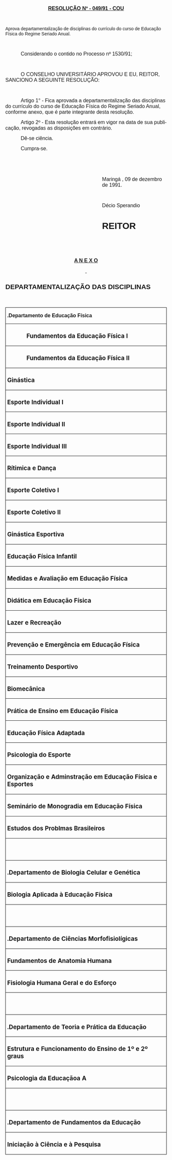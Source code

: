 <body lang=PT-BR style='tab-interval:36.0pt'>

<div class=Section1>

<p class=MsoNormal align=center style='text-align:center'><b><u><span
style='font-size:12.0pt;mso-bidi-font-size:10.0pt;font-family:Arial'>RESOLUÇÃO
Nº - 049/91 - COU</span></u></b><b><span style='font-size:12.0pt;mso-bidi-font-size:
10.0pt;font-family:Arial'><o:p></o:p></span></b></p>

<p class=MsoNormal><span style='font-size:12.0pt;mso-bidi-font-size:10.0pt;
font-family:Arial'><![if !supportEmptyParas]>&nbsp;<![endif]><o:p></o:p></span></p>

<p class=MsoBodyTextIndent><span style='font-family:Arial'>Aprova
departamentalização de disciplinas do currículo do curso de Educação Física do
Regime Seriado Anual. <o:p></o:p></span></p>

<p class=MsoNormal><span style='font-size:12.0pt;mso-bidi-font-size:10.0pt;
font-family:Arial'><![if !supportEmptyParas]>&nbsp;<![endif]><o:p></o:p></span></p>

<p class=MsoNormal style='text-indent:36.0pt'><span style='font-size:12.0pt;
mso-bidi-font-size:10.0pt;font-family:Arial'>Considerando o contido no Processo
nº 1530/91;<o:p></o:p></span></p>

<p class=MsoNormal><span style='font-size:12.0pt;mso-bidi-font-size:10.0pt;
font-family:Arial'><![if !supportEmptyParas]>&nbsp;<![endif]><o:p></o:p></span></p>

<p class=MsoNormal style='text-indent:36.0pt'><span style='font-size:12.0pt;
mso-bidi-font-size:10.0pt;font-family:Arial'>O CONSELHO UNIVERSITÁRIO APROVOU E
EU, REITOR, SANCIONO A SEGUINTE RESOLUÇÃO:<o:p></o:p></span></p>

<p class=MsoNormal><span style='font-size:12.0pt;mso-bidi-font-size:10.0pt;
font-family:Arial'><![if !supportEmptyParas]>&nbsp;<![endif]><o:p></o:p></span></p>

<p class=MsoNormal style='text-indent:36.0pt'><span style='font-size:12.0pt;
mso-bidi-font-size:10.0pt;font-family:Arial'>Artigo 1° - Fica aprovada a
departamentaliza­ção das disciplinas do currículo do curso de Educação Fí­sica
do Regime Seriado Anual, conforme anexo, que é parte integrante desta
resolução.<o:p></o:p></span></p>

<p class=MsoNormal style='text-indent:36.0pt'><span style='font-size:12.0pt;
mso-bidi-font-size:10.0pt;font-family:Arial'>Artigo 2º - Esta resolução entrará
em vigor na data de sua publicação, revogadas as disposições em contrário.<o:p></o:p></span></p>

<p class=MsoNormal style='text-indent:36.0pt'><span style='font-size:12.0pt;
mso-bidi-font-size:10.0pt;font-family:Arial'>Dê-se ciência.<o:p></o:p></span></p>

<p class=MsoNormal style='text-indent:36.0pt'><span style='font-size:12.0pt;
mso-bidi-font-size:10.0pt;font-family:Arial'>Cumpra-se.<o:p></o:p></span></p>

<p class=MsoNormal><span style='font-size:12.0pt;mso-bidi-font-size:10.0pt;
font-family:Arial'><![if !supportEmptyParas]>&nbsp;<![endif]><o:p></o:p></span></p>

<p class=MsoNormal style='margin-left:8.0cm'><span style='font-size:12.0pt;
mso-bidi-font-size:10.0pt;font-family:Arial'><![if !supportEmptyParas]>&nbsp;<![endif]><o:p></o:p></span></p>

<p class=MsoNormal style='margin-left:8.0cm'><span style='font-size:12.0pt;
mso-bidi-font-size:10.0pt;font-family:Arial'>Maringá , 09 de dezembro de 1991.<o:p></o:p></span></p>

<p class=MsoNormal style='margin-left:8.0cm'><span style='font-size:12.0pt;
mso-bidi-font-size:10.0pt;font-family:Arial'><![if !supportEmptyParas]>&nbsp;<![endif]><o:p></o:p></span></p>

<p class=MsoNormal style='margin-left:8.0cm'><span style='font-size:12.0pt;
mso-bidi-font-size:10.0pt;font-family:Arial'>Décio Sperandio<o:p></o:p></span></p>

<h1 style='margin-left:8.0cm'><span style='font-family:Arial'>REITOR<o:p></o:p></span></h1>

<p class=MsoNormal style='text-indent:36.0pt'><span style='font-size:12.0pt;
mso-bidi-font-size:10.0pt;font-family:Arial'><![if !supportEmptyParas]>&nbsp;<![endif]><o:p></o:p></span></p>

<span style='font-size:12.0pt;mso-bidi-font-size:10.0pt;font-family:Arial;
mso-fareast-font-family:"Times New Roman";color:black;mso-ansi-language:PT-BR;
mso-fareast-language:PT-BR;mso-bidi-language:AR-SA'><br clear=all
style='page-break-before:always'>
</span>

<p class=MsoNormal align=center style='text-align:center'><b><u><span
style='font-size:12.0pt;mso-bidi-font-size:10.0pt;font-family:Arial'>A N E X O <o:p></o:p></span></u></b></p>

<p class=MsoNormal align=center style='text-align:center'><b><u><span
style='font-size:12.0pt;mso-bidi-font-size:10.0pt;font-family:Arial'><![if !supportEmptyParas]>&nbsp;<![endif]><o:p></o:p></span></u></b></p>

<h2><span style='font-family:Arial'>DEPARTAMENTALIZAÇÃO DAS DISCIPLINAS<o:p></o:p></span></h2>

<p class=MsoNormal align=center style='text-align:center'><b><span
style='font-size:12.0pt;mso-bidi-font-size:10.0pt;font-family:Arial'><![if !supportEmptyParas]>&nbsp;<![endif]><o:p></o:p></span></b></p>

<table border=1 cellspacing=0 cellpadding=0 style='border-collapse:collapse;
 border:none;mso-border-alt:solid windowtext .5pt;mso-padding-alt:0cm 3.5pt 0cm 3.5pt'>
 <tr>
  <td width=585 valign=top style='width:439.0pt;border:solid windowtext .5pt;
  padding:0cm 3.5pt 0cm 3.5pt'>
  <p class=MsoNormal><b><span style='font-size:12.0pt;mso-bidi-font-size:10.0pt;
  font-family:Arial'>.Departamento de Educação Física<o:p></o:p></span></b></p>
  </td>
 </tr>
 <tr>
  <td width=585 valign=top style='width:439.0pt;border:solid windowtext .5pt;
  border-top:none;mso-border-top-alt:solid windowtext .5pt;padding:0cm 3.5pt 0cm 3.5pt'>
  <h3><span style='mso-tab-count:1'>            </span>Fundamentos da Educação
  Física I</h3>
  </td>
 </tr>
 <tr>
  <td width=585 valign=top style='width:439.0pt;border:solid windowtext .5pt;
  border-top:none;mso-border-top-alt:solid windowtext .5pt;padding:0cm 3.5pt 0cm 3.5pt'>
  <h3><span style='mso-tab-count:1'>            </span>Fundamentos da Educação
  Física II</h3>
  </td>
 </tr>
 <tr>
  <td width=585 valign=top style='width:439.0pt;border:solid windowtext .5pt;
  border-top:none;mso-border-top-alt:solid windowtext .5pt;padding:0cm 3.5pt 0cm 3.5pt'>
  <h3>Ginástica</h3>
  </td>
 </tr>
 <tr>
  <td width=585 valign=top style='width:439.0pt;border:solid windowtext .5pt;
  border-top:none;mso-border-top-alt:solid windowtext .5pt;padding:0cm 3.5pt 0cm 3.5pt'>
  <h3>Esporte Individual I</h3>
  </td>
 </tr>
 <tr>
  <td width=585 valign=top style='width:439.0pt;border:solid windowtext .5pt;
  border-top:none;mso-border-top-alt:solid windowtext .5pt;padding:0cm 3.5pt 0cm 3.5pt'>
  <h3>Esporte Individual II</h3>
  </td>
 </tr>
 <tr>
  <td width=585 valign=top style='width:439.0pt;border:solid windowtext .5pt;
  border-top:none;mso-border-top-alt:solid windowtext .5pt;padding:0cm 3.5pt 0cm 3.5pt'>
  <h3>Esporte Individual III</h3>
  </td>
 </tr>
 <tr>
  <td width=585 valign=top style='width:439.0pt;border:solid windowtext .5pt;
  border-top:none;mso-border-top-alt:solid windowtext .5pt;padding:0cm 3.5pt 0cm 3.5pt'>
  <h3>Rítimica e Dança </h3>
  </td>
 </tr>
 <tr>
  <td width=585 valign=top style='width:439.0pt;border:solid windowtext .5pt;
  border-top:none;mso-border-top-alt:solid windowtext .5pt;padding:0cm 3.5pt 0cm 3.5pt'>
  <h3>Esporte Coletivo I</h3>
  </td>
 </tr>
 <tr>
  <td width=585 valign=top style='width:439.0pt;border:solid windowtext .5pt;
  border-top:none;mso-border-top-alt:solid windowtext .5pt;padding:0cm 3.5pt 0cm 3.5pt'>
  <h3>Esporte Coletivo II </h3>
  </td>
 </tr>
 <tr>
  <td width=585 valign=top style='width:439.0pt;border:solid windowtext .5pt;
  border-top:none;mso-border-top-alt:solid windowtext .5pt;padding:0cm 3.5pt 0cm 3.5pt'>
  <h3>Ginástica Esportiva</h3>
  </td>
 </tr>
 <tr>
  <td width=585 valign=top style='width:439.0pt;border:solid windowtext .5pt;
  border-top:none;mso-border-top-alt:solid windowtext .5pt;padding:0cm 3.5pt 0cm 3.5pt'>
  <h3>Educação Física Infantil</h3>
  </td>
 </tr>
 <tr>
  <td width=585 valign=top style='width:439.0pt;border:solid windowtext .5pt;
  border-top:none;mso-border-top-alt:solid windowtext .5pt;padding:0cm 3.5pt 0cm 3.5pt'>
  <h3>Medidas e Avaliação em Educação Física</h3>
  </td>
 </tr>
 <tr>
  <td width=585 valign=top style='width:439.0pt;border:solid windowtext .5pt;
  border-top:none;mso-border-top-alt:solid windowtext .5pt;padding:0cm 3.5pt 0cm 3.5pt'>
  <h3>Didática em Educação Física</h3>
  </td>
 </tr>
 <tr>
  <td width=585 valign=top style='width:439.0pt;border:solid windowtext .5pt;
  border-top:none;mso-border-top-alt:solid windowtext .5pt;padding:0cm 3.5pt 0cm 3.5pt'>
  <h3>Lazer e Recreação</h3>
  </td>
 </tr>
 <tr>
  <td width=585 valign=top style='width:439.0pt;border:solid windowtext .5pt;
  border-top:none;mso-border-top-alt:solid windowtext .5pt;padding:0cm 3.5pt 0cm 3.5pt'>
  <h3>Prevenção e Emergência em Educação Física</h3>
  </td>
 </tr>
 <tr>
  <td width=585 valign=top style='width:439.0pt;border:solid windowtext .5pt;
  border-top:none;mso-border-top-alt:solid windowtext .5pt;padding:0cm 3.5pt 0cm 3.5pt'>
  <h3>Treinamento Desportivo</h3>
  </td>
 </tr>
 <tr>
  <td width=585 valign=top style='width:439.0pt;border:solid windowtext .5pt;
  border-top:none;mso-border-top-alt:solid windowtext .5pt;padding:0cm 3.5pt 0cm 3.5pt'>
  <h3>Biomecânica</h3>
  </td>
 </tr>
 <tr>
  <td width=585 valign=top style='width:439.0pt;border:solid windowtext .5pt;
  border-top:none;mso-border-top-alt:solid windowtext .5pt;padding:0cm 3.5pt 0cm 3.5pt'>
  <h3>Prática de Ensino em Educação Física</h3>
  </td>
 </tr>
 <tr>
  <td width=585 valign=top style='width:439.0pt;border:solid windowtext .5pt;
  border-top:none;mso-border-top-alt:solid windowtext .5pt;padding:0cm 3.5pt 0cm 3.5pt'>
  <h3>Educação Física Adaptada</h3>
  </td>
 </tr>
 <tr>
  <td width=585 valign=top style='width:439.0pt;border:solid windowtext .5pt;
  border-top:none;mso-border-top-alt:solid windowtext .5pt;padding:0cm 3.5pt 0cm 3.5pt'>
  <h3>Psicologia do Esporte</h3>
  </td>
 </tr>
 <tr>
  <td width=585 valign=top style='width:439.0pt;border:solid windowtext .5pt;
  border-top:none;mso-border-top-alt:solid windowtext .5pt;padding:0cm 3.5pt 0cm 3.5pt'>
  <h3>Organização e Adminstração em Educação Física e Esportes</h3>
  </td>
 </tr>
 <tr>
  <td width=585 valign=top style='width:439.0pt;border:solid windowtext .5pt;
  border-top:none;mso-border-top-alt:solid windowtext .5pt;padding:0cm 3.5pt 0cm 3.5pt'>
  <h3>Seminário de Monogradia em Educação Física</h3>
  </td>
 </tr>
 <tr>
  <td width=585 valign=top style='width:439.0pt;border:solid windowtext .5pt;
  border-top:none;mso-border-top-alt:solid windowtext .5pt;padding:0cm 3.5pt 0cm 3.5pt'>
  <h3>Estudos dos Problmas Brasileiros</h3>
  </td>
 </tr>
 <tr>
  <td width=585 valign=top style='width:439.0pt;border:solid windowtext .5pt;
  border-top:none;mso-border-top-alt:solid windowtext .5pt;padding:0cm 3.5pt 0cm 3.5pt'>
  <h3 style='margin-left:0cm'><span style='mso-tab-count:1'>            </span></h3>
  </td>
 </tr>
 <tr>
  <td width=585 valign=top style='width:439.0pt;border:solid windowtext .5pt;
  border-top:none;mso-border-top-alt:solid windowtext .5pt;padding:0cm 3.5pt 0cm 3.5pt'>
  <h3 style='margin-left:0cm'><b>.Departamento de Biologia Celular e Genética<o:p></o:p></b></h3>
  </td>
 </tr>
 <tr>
  <td width=585 valign=top style='width:439.0pt;border:solid windowtext .5pt;
  border-top:none;mso-border-top-alt:solid windowtext .5pt;padding:0cm 3.5pt 0cm 3.5pt'>
  <h3>Biologia Aplicada à Educação Física</h3>
  </td>
 </tr>
 <tr>
  <td width=585 valign=top style='width:439.0pt;border:solid windowtext .5pt;
  border-top:none;mso-border-top-alt:solid windowtext .5pt;padding:0cm 3.5pt 0cm 3.5pt'>
  <h3><![if !supportEmptyParas]>&nbsp;<![endif]><o:p></o:p></h3>
  </td>
 </tr>
 <tr>
  <td width=585 valign=top style='width:439.0pt;border:solid windowtext .5pt;
  border-top:none;mso-border-top-alt:solid windowtext .5pt;padding:0cm 3.5pt 0cm 3.5pt'>
  <h3 style='margin-left:0cm'><b>.Departamento de Ciências Morfofisiolígicas<o:p></o:p></b></h3>
  </td>
 </tr>
 <tr>
  <td width=585 valign=top style='width:439.0pt;border:solid windowtext .5pt;
  border-top:none;mso-border-top-alt:solid windowtext .5pt;padding:0cm 3.5pt 0cm 3.5pt'>
  <h3>Fundamentos de Anatomia Humana</h3>
  </td>
 </tr>
 <tr>
  <td width=585 valign=top style='width:439.0pt;border:solid windowtext .5pt;
  border-top:none;mso-border-top-alt:solid windowtext .5pt;padding:0cm 3.5pt 0cm 3.5pt'>
  <h3>Fisiologia Humana Geral e do Esforço</h3>
  </td>
 </tr>
 <tr>
  <td width=585 valign=top style='width:439.0pt;border:solid windowtext .5pt;
  border-top:none;mso-border-top-alt:solid windowtext .5pt;padding:0cm 3.5pt 0cm 3.5pt'>
  <h3><![if !supportEmptyParas]>&nbsp;<![endif]><o:p></o:p></h3>
  </td>
 </tr>
 <tr>
  <td width=585 valign=top style='width:439.0pt;border:solid windowtext .5pt;
  border-top:none;mso-border-top-alt:solid windowtext .5pt;padding:0cm 3.5pt 0cm 3.5pt'>
  <h3 style='margin-left:0cm'><b>.Departamento de Teoria e Prática da Educação<o:p></o:p></b></h3>
  </td>
 </tr>
 <tr>
  <td width=585 valign=top style='width:439.0pt;border:solid windowtext .5pt;
  border-top:none;mso-border-top-alt:solid windowtext .5pt;padding:0cm 3.5pt 0cm 3.5pt'>
  <h3>Estrutura e Funcionamento do Ensino de 1º e 2º graus</h3>
  </td>
 </tr>
 <tr>
  <td width=585 valign=top style='width:439.0pt;border:solid windowtext .5pt;
  border-top:none;mso-border-top-alt:solid windowtext .5pt;padding:0cm 3.5pt 0cm 3.5pt'>
  <h3>Psicologia da Educaçãoa A</h3>
  </td>
 </tr>
 <tr>
  <td width=585 valign=top style='width:439.0pt;border:solid windowtext .5pt;
  border-top:none;mso-border-top-alt:solid windowtext .5pt;padding:0cm 3.5pt 0cm 3.5pt'>
  <h3><![if !supportEmptyParas]>&nbsp;<![endif]><o:p></o:p></h3>
  </td>
 </tr>
 <tr>
  <td width=585 valign=top style='width:439.0pt;border:solid windowtext .5pt;
  border-top:none;mso-border-top-alt:solid windowtext .5pt;padding:0cm 3.5pt 0cm 3.5pt'>
  <h3 style='margin-left:0cm'><b>.Departamento de Fundamentos da Educação<o:p></o:p></b></h3>
  </td>
 </tr>
 <tr>
  <td width=585 valign=top style='width:439.0pt;border:solid windowtext .5pt;
  border-top:none;mso-border-top-alt:solid windowtext .5pt;padding:0cm 3.5pt 0cm 3.5pt'>
  <h3>Iniciação à Ciência e à Pesquisa</h3>
  </td>
 </tr>
</table>

<p class=MsoNormal><b><span style='font-size:12.0pt;mso-bidi-font-size:10.0pt'><![if !supportEmptyParas]>&nbsp;<![endif]><o:p></o:p></span></b></p>

</div>

</body>
